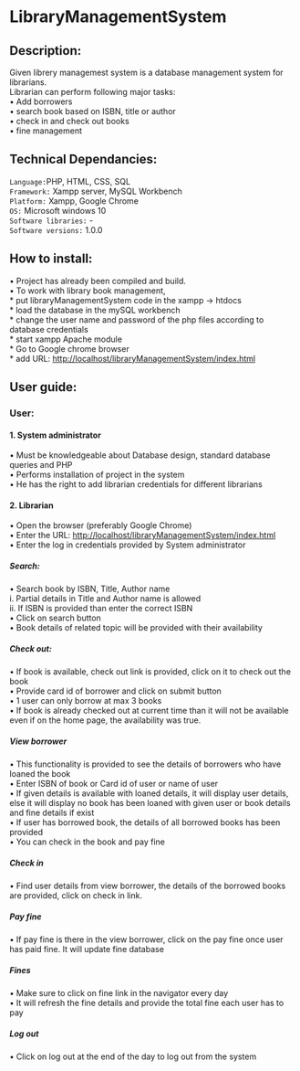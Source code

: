 # LibraryManagementSystem

<h2>Description:</h2>
Given librery managemest system is a database management system for librarians.<br>
Librarian can perform following major tasks:<br>
   • Add borrowers<br>
   • search book based on ISBN, title or author<br>
   • check in and check out books<br>
   • fine management <br>

<h2>Technical Dependancies:</h2>

`Language:`PHP, HTML, CSS, SQL<br>
`Framework:` Xampp server, MySQL Workbench<br>
`Platform:` Xampp, Google Chrome<br>
`OS:` Microsoft windows 10<br>
`Software libraries:` -<br>
`Software versions:` 1.0.0<br>

<h2>How to install:</h2>
• Project has already been compiled and build.<br>
• To work with library book management, <br>
  * put libraryManagementSystem code in the xampp -> htdocs<br>
  * load the database in the mySQL workbench<br>
  * change the user name and password of the php files according to database credentials <br>
  * start xampp Apache module<br>
  * Go to Google chrome browser<br>
  * add URL: <a href="http://localhost/libraryManagementSystem/index.html">http://localhost/libraryManagementSystem/index.html</a> <br>
   
<h2>User guide:</h2>

<h3>User:</h3>
<h4>1. System administrator</h4>
  • Must be knowledgeable about Database design, standard database queries and PHP<br>
  • Performs installation of project in the system<br>
  • He has the right to add librarian credentials for different librarians<br>
<h4>2. Librarian</h4>
  • Open the browser (preferably Google Chrome)<br>
  • Enter the URL: <a href="http://localhost/libraryManagementSystem/index.html">http://localhost/libraryManagementSystem/index.html</a><br>
  • Enter the log in credentials provided by System administrator<br>
  
  <h5>Search:</h5>
  • Search book by ISBN, Title, Author name<br>
      i. Partial details in Title and Author name is allowed<br>
      ii. If ISBN is provided than enter the correct ISBN<br>
  • Click on search button<br>
  • Book details of related topic will be provided with their availability<br>
  
  <h5>Check out:</h5>
  • If book is available, check out link is provided, click on it to check out the book<br>
  • Provide card id of borrower and click on submit button<br>
  • 1 user can only borrow at max 3 books<br>
  • If book is already checked out at current time than it will not be available even if on the home page, the availability was true.<br>
  
  <h5>View borrower</h5>
  • This functionality is provided to see the details of borrowers who have loaned the book<br>
  • Enter ISBN of book or Card id of user or name of user<br>
  • If given details is available with loaned details, it will display user details, else it will display no book has been loaned with given user or book details and fine details if exist<br>
  • If user has borrowed book, the details of all borrowed books has been provided<br>
  • You can check in the book and pay fine<br>
  
  <h5>Check in</h5>
  • Find user details from view borrower, the details of the borrowed books are provided, click on check in link.<br>
  <h5>Pay fine</h5>
  • If pay fine is there in the view borrower, click on the pay fine once user has paid fine. It will update fine database<br>
  <h5>Fines</h5>
  • Make sure to click on fine link in the navigator every day<br>
  • It will refresh the fine details and provide the total fine each user has to pay<br>
  <h5>Log out</h5>
  • Click on log out at the end of the day to log out from the system<br>
